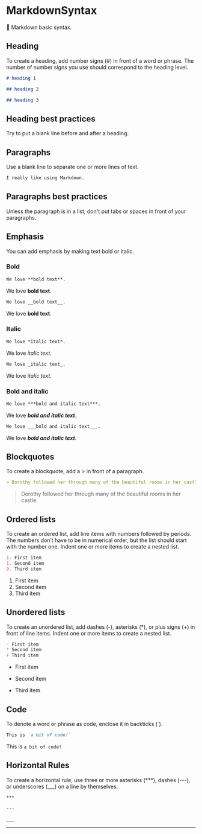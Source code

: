 # MarkdownSyntax
💙 Markdown basic syntax.

## Heading

To create a heading, add number signs (#) in front of a word or phrase. The number of number signs you use should correspond to the heading level.

~~~~markdown
# heading 1
~~~~

~~~~markdown
## heading 2
~~~~

~~~~markdown
## heading 3
~~~~

## Heading best practices

Try to put a blank line before and after a heading.

## Paragraphs

Use a blank line to separate one or more lines of text.

~~~~markdown
I really like using Markdown.
~~~~

## Paragraphs best practices

Unless the paragraph is in a list, don't put tabs or spaces in front of your paragraphs.

## Emphasis

You can add emphasis by making text bold or italic.

### Bold

~~~~markdown
We love **bold text**.
~~~~

We love **bold text**.

~~~markdown
We love __bold text__.
~~~

We love __bold text__.

### Italic

~~~~markdown
We love *italic text*.
~~~~

We love *italic text*.

~~~~markdown
We love _italic text_.
~~~~

We love _italic text_.

### Bold and italic

~~~~markdown
We love ***bold and italic text***.
~~~~

We love ***bold and italic text***.

~~~~markdown
We love ___bold and italic text___.
~~~~

We love ___bold and italic text___.

## Blockquotes

To create a blockquote, add a > in front of a paragraph.

~~~~markdown
> Dorothy followed her through many of the beautiful rooms in her castle.
~~~~

> Dorothy followed her through many of the beautiful rooms in her castle.

## Ordered lists

To create an ordered list, add line items with numbers followed by periods. The numbers don’t have to be in numerical order, but the list should start with the number one. Indent one or more items to create a nested list.

~~~~markdown
1. First item
1. Second item
9. Third item
~~~~

1. First item
1. Second item
9. Third item

## Unordered lists

To create an unordered list, add dashes (-), asterisks (*), or plus signs (+) in front of line items. Indent one or more items to create a nested list.

~~~~markdown
- First item
* Second item
+ Third item
~~~~

- First item
* Second item
+ Third item

## Code

To denote a word or phrase as code, enclose it in backticks (`).

~~~~markdown
This is `a bit of code!`
~~~~

This is `a bit of code!`

## Horizontal Rules

To create a horizontal rule, use three or more asterisks (***), dashes (---), or underscores (___) on a line by themselves.

~~~~markdown
***

---

___
~~~~

***
